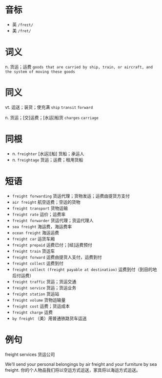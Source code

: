 # 音标

- 英 `/freɪt/`
- 美 `/fret/`

# 词义

n. 货运；运费
`goods that are carried by ship, train, or aircraft, and the system of moving these goods`

# 同义

vt. 运送；装货；使充满
`ship` `transit` `forward`

n. 货运；[交]运费；[水运]船货
`charges` `carriage`

# 同根

- n. `freighter` [水运][船] 货船；承运人
- n. `freightage` 货运；运费；租用货船

# 短语

- `freight forwarding` 货运代理；货物发运；运费由提货方支付
- `air freight` 航空运费；空运的货物
- `freight transport` 货物运输
- `freight rate` 运价；运费率
- `freight forwarder` 货运代理；货运代理人
- `sea freight` 海运费，海运费率
- `ocean freight` 海运运费
- `freight car` 运货车厢
- `freight prepaid` 运费已付；[经]运费预付
- `freight train` 货运车
- `freight forward` 运费由提货人支付，运费到付
- `freight collect` 运费到付
- `freight collect (freight payable at destination)` 运费到付（到目的地后付运费）
- `freight traffic` 货运；货运交通
- `freight service` 货运；货运业务
- `freight station` 货运站
- `freight volume` 货物运输量
- `freight cost` 运费；货运成本
- `freight charge` 运费
- `by freight` （美）用普通铁路货车运送

# 例句

freight services
货运公司

We’ll send your personal belongings by air freight and your furniture by sea freight.
你的个人物品我们将以空运方式运送，家具将以海运方式运送。


